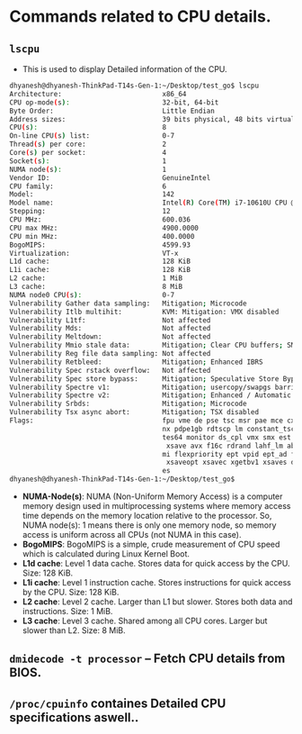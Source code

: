 # Commands related to CPU details.

## `lscpu`
- This is used to display Detailed information of the CPU.
```sh
dhyanesh@dhyanesh-ThinkPad-T14s-Gen-1:~/Desktop/test_go$ lscpu
Architecture:                         x86_64
CPU op-mode(s):                       32-bit, 64-bit
Byte Order:                           Little Endian
Address sizes:                        39 bits physical, 48 bits virtual
CPU(s):                               8
On-line CPU(s) list:                  0-7
Thread(s) per core:                   2
Core(s) per socket:                   4
Socket(s):                            1
NUMA node(s):                         1
Vendor ID:                            GenuineIntel
CPU family:                           6
Model:                                142
Model name:                           Intel(R) Core(TM) i7-10610U CPU @ 1.80GHz
Stepping:                             12
CPU MHz:                              600.036
CPU max MHz:                          4900.0000
CPU min MHz:                          400.0000
BogoMIPS:                             4599.93
Virtualization:                       VT-x
L1d cache:                            128 KiB
L1i cache:                            128 KiB
L2 cache:                             1 MiB
L3 cache:                             8 MiB
NUMA node0 CPU(s):                    0-7
Vulnerability Gather data sampling:   Mitigation; Microcode
Vulnerability Itlb multihit:          KVM: Mitigation: VMX disabled
Vulnerability L1tf:                   Not affected
Vulnerability Mds:                    Not affected
Vulnerability Meltdown:               Not affected
Vulnerability Mmio stale data:        Mitigation; Clear CPU buffers; SMT vulnerable
Vulnerability Reg file data sampling: Not affected
Vulnerability Retbleed:               Mitigation; Enhanced IBRS
Vulnerability Spec rstack overflow:   Not affected
Vulnerability Spec store bypass:      Mitigation; Speculative Store Bypass disabled via prctl and seccomp
Vulnerability Spectre v1:             Mitigation; usercopy/swapgs barriers and __user pointer sanitization
Vulnerability Spectre v2:             Mitigation; Enhanced / Automatic IBRS; IBPB conditional; RSB filling; PBRSB-eIBRS SW sequence; BHI SW loop, KVM SW loop
Vulnerability Srbds:                  Mitigation; Microcode
Vulnerability Tsx async abort:        Mitigation; TSX disabled
Flags:                                fpu vme de pse tsc msr pae mce cx8 apic sep mtrr pge mca cmov pat pse36 clflush dts acpi mmx fxsr sse sse2 ss ht tm pbe syscall 
                                      nx pdpe1gb rdtscp lm constant_tsc art arch_perfmon pebs bts rep_good nopl xtopology nonstop_tsc cpuid aperfmperf pni pclmulqdq d
                                      tes64 monitor ds_cpl vmx smx est tm2 ssse3 sdbg fma cx16 xtpr pdcm pcid sse4_1 sse4_2 x2apic movbe popcnt tsc_deadline_timer aes
                                       xsave avx f16c rdrand lahf_lm abm 3dnowprefetch cpuid_fault epb invpcid_single ssbd ibrs ibpb stibp ibrs_enhanced tpr_shadow vn
                                      mi flexpriority ept vpid ept_ad fsgsbase tsc_adjust sgx bmi1 avx2 smep bmi2 erms invpcid mpx rdseed adx smap clflushopt intel_pt
                                       xsaveopt xsavec xgetbv1 xsaves dtherm ida arat pln pts hwp hwp_notify hwp_act_window hwp_epp md_clear flush_l1d arch_capabiliti
                                      es
dhyanesh@dhyanesh-ThinkPad-T14s-Gen-1:~/Desktop/test_go$ 
```
- **NUMA-Node(s)**: NUMA (Non-Uniform Memory Access) is a computer memory design used in multiprocessing systems where memory access time depends on the memory location relative to the processor. So, NUMA node(s): 1 means there is only one memory node, so memory access is uniform across all CPUs (not NUMA in this case).
- **BogoMIPS**: BogoMIPS is a simple, crude measurement of CPU speed which is calculated during Linux Kernel Boot.
- **L1d cache**: Level 1 data cache. Stores data for quick access by the CPU. Size: 128 KiB.
- **L1i cache**: Level 1 instruction cache. Stores instructions for quick access by the CPU. Size: 128 KiB.
- **L2 cache**: Level 2 cache. Larger than L1 but slower. Stores both data and instructions. Size: 1 MiB.
- **L3 cache**: Level 3 cache. Shared among all CPU cores. Larger but slower than L2. Size: 8 MiB.

## `dmidecode -t processor` – Fetch CPU details from BIOS.

## `/proc/cpuinfo` containes Detailed CPU specifications aswell.. 